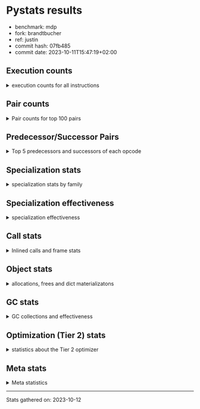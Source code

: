 
# Pystats results

- benchmark: mdp
- fork: brandtbucher
- ref: justin
- commit hash: 07fb485
- commit date: 2023-10-11T15:47:19+02:00

## Execution counts

<details>
<summary> execution counts for all instructions </summary>

|Name | Count | Self | Cumulative | Miss ratio | 
|---|---:|---:|---:|---:|
| LOAD_FAST | 779,106,120 | 14.4% | 14.4% |  |
| RESUME_CHECK | 419,841,060 | 7.8% | 22.2% | 0.0% |
| INTERPRETER_EXIT | 326,917,780 | 6.0% | 28.2% |  |
| POP_TOP | 291,433,320 | 5.4% | 33.6% |  |
| ENTER_EXECUTOR | 275,703,960 | 5.1% | 38.7% |  |
| YIELD_VALUE | 243,371,880 | 4.5% | 43.2% |  |
| LOAD_FAST_LOAD_FAST | 235,770,480 | 4.4% | 47.5% |  |
| STORE_FAST | 206,391,000 | 3.8% | 51.4% |  |
| LOAD_DEREF | 179,908,920 | 3.3% | 54.7% |  |
| RETURN_VALUE | 129,249,060 | 2.4% | 57.1% |  |
| LOAD_GLOBAL_MODULE | 129,049,900 | 2.4% | 59.5% |  |
| LOAD_CONST | 124,495,380 | 2.3% | 61.8% |  |
| LOAD_GLOBAL_BUILTIN | 114,024,480 | 2.1% | 63.9% |  |
| COPY_FREE_VARS | 106,289,220 | 2.0% | 65.8% |  |
| BINARY_SUBSCR | 99,548,720 | 1.8% | 67.7% |  |
| LOAD_ATTR_SLOT | 97,512,480 | 1.8% | 69.5% |  |
| POP_JUMP_IF_FALSE | 95,035,380 | 1.8% | 71.2% |  |
| CALL_PY_EXACT_ARGS | 92,252,160 | 1.7% | 72.9% | 1.4% |
| PUSH_NULL | 75,078,240 | 1.4% | 74.3% |  |
| BINARY_OP_MULTIPLY_INT | 73,458,060 | 1.4% | 75.7% |  |
| BINARY_OP | 66,318,220 | 1.2% | 76.9% |  |
| CALL | 60,795,560 | 1.1% | 78.0% |  |
| STORE_ATTR_SLOT | 60,078,600 | 1.1% | 79.1% |  |
| COMPARE_OP_INT | 55,690,680 | 1.0% | 80.2% |  |
| STORE_FAST_STORE_FAST | 54,656,520 | 1.0% | 81.2% |  |
| STORE_SUBSCR | 51,880,040 | 1.0% | 82.1% |  |
| LOAD_ATTR | 48,811,340 | 0.9% | 83.0% |  |
| RETURN_CONST | 47,429,340 | 0.9% | 83.9% |  |
| FOR_ITER_LIST | 47,275,680 | 0.9% | 84.8% | 0.1% |
| RETURN_GENERATOR | 47,124,420 | 0.9% | 85.7% |  |
| CALL_BUILTIN_FAST | 44,122,020 | 0.8% | 86.5% |  |
| LOAD_ATTR_MODULE | 43,683,100 | 0.8% | 87.3% |  |
| BUILD_TUPLE | 39,869,400 | 0.7% | 88.0% |  |
| UNPACK_SEQUENCE_TWO_TUPLE | 38,758,860 | 0.7% | 88.7% |  |
| GET_ITER | 33,711,060 | 0.6% | 89.4% |  |
| LOAD_ATTR_INSTANCE_VALUE | 31,887,660 | 0.6% | 89.9% |  |
| LOAD_ATTR_METHOD_WITH_VALUES | 31,852,980 | 0.6% | 90.5% |  |
| MAKE_FUNCTION | 31,643,940 | 0.6% | 91.1% |  |
| BINARY_SUBSCR_DICT | 31,643,760 | 0.6% | 91.7% |  |
| NOP | 31,424,280 | 0.6% | 92.3% |  |
| CALL_BUILTIN_FAST_WITH_KEYWORDS | 31,287,480 | 0.6% | 92.9% |  |
| BINARY_OP_MULTIPLY_FLOAT | 31,287,480 | 0.6% | 93.4% |  |
| SET_FUNCTION_ATTRIBUTE | 31,134,960 | 0.6% | 94.0% |  |
| LOAD_SUPER_ATTR_METHOD | 30,039,300 | 0.6% | 94.6% |  |
| CALL_BOUND_METHOD_EXACT_ARGS | 26,508,120 | 0.5% | 95.1% |  |
| BINARY_OP_ADD_INT | 26,414,340 | 0.5% | 95.6% |  |
| TO_BOOL_BOOL | 25,914,900 | 0.5% | 96.0% |  |
| POP_JUMP_IF_TRUE | 24,877,680 | 0.5% | 96.5% |  |
| CALL_ISINSTANCE | 24,817,200 | 0.5% | 97.0% |  |
| COMPARE_OP_FLOAT | 23,389,440 | 0.4% | 97.4% |  |
| BINARY_SUBSCR_TUPLE_INT | 15,666,480 | 0.3% | 97.7% |  |
| SWAP | 12,905,760 | 0.2% | 97.9% |  |
| COPY | 10,464,180 | 0.2% | 98.1% |  |
| JUMP_FORWARD | 10,279,860 | 0.2% | 98.3% |  |
| FOR_ITER | 8,463,460 | 0.2% | 98.5% |  |
| IS_OP | 7,584,780 | 0.1% | 98.6% |  |
| CALL_TYPE_1 | 7,584,780 | 0.1% | 98.7% |  |
| JUMP_BACKWARD | 7,262,280 | 0.1% | 98.9% |  |
| POP_JUMP_IF_NOT_NONE | 7,086,360 | 0.1% | 99.0% |  |
| EXTENDED_ARG | 7,086,360 | 0.1% | 99.1% |  |
| LOAD_ATTR_METHOD_NO_DICT | 6,549,180 | 0.1% | 99.2% | 0.6% |
| CALL_BUILTIN_CLASS | 5,199,960 | 0.1% | 99.3% |  |
| UNARY_NEGATIVE | 4,332,000 | 0.1% | 99.4% |  |
| CALL_LEN | 3,704,880 | 0.1% | 99.5% |  |
| CALL_KW | 3,485,340 | 0.1% | 99.6% |  |
| TO_BOOL | 3,266,620 | 0.1% | 99.6% |  |
| LOAD_ATTR_PROPERTY | 2,436,160 | 0.0% | 99.7% | 0.9% |
| MAP_ADD | 2,318,700 | 0.0% | 99.7% |  |
| TO_BOOL_LIST | 1,854,120 | 0.0% | 99.7% |  |
| STORE_FAST_LOAD_FAST | 1,714,500 | 0.0% | 99.8% |  |
| FOR_ITER_TUPLE | 1,635,600 | 0.0% | 99.8% | 4.1% |
| LOAD_FAST_AND_CLEAR | 1,241,460 | 0.0% | 99.8% |  |
| CALL_METHOD_DESCRIPTOR_NOARGS | 1,211,800 | 0.0% | 99.8% | 55.4% |
| COMPARE_OP | 1,205,980 | 0.0% | 99.9% |  |
| BUILD_LIST | 878,640 | 0.0% | 99.9% |  |
| UNPACK_SEQUENCE_TUPLE | 760,080 | 0.0% | 99.9% |  |
| COMPARE_OP_STR | 637,860 | 0.0% | 99.9% |  |
| CALL_LIST_APPEND | 578,760 | 0.0% | 99.9% |  |
| BUILD_MAP | 540,600 | 0.0% | 99.9% |  |
| LIST_APPEND | 439,380 | 0.0% | 99.9% |  |
| FOR_ITER_RANGE | 439,200 | 0.0% | 99.9% |  |
| CALL_METHOD_DESCRIPTOR_O | 368,760 | 0.0% | 100.0% |  |
| CONTAINS_OP | 289,500 | 0.0% | 100.0% |  |
| STORE_SUBSCR_DICT | 289,260 | 0.0% | 100.0% |  |
| PUSH_EXC_INFO | 289,260 | 0.0% | 100.0% |  |
| POP_EXCEPT | 289,260 | 0.0% | 100.0% |  |
| CHECK_EXC_MATCH | 289,260 | 0.0% | 100.0% |  |
| CALL_FUNCTION_EX | 219,720 | 0.0% | 100.0% |  |
| LOAD_FAST_CHECK | 219,600 | 0.0% | 100.0% |  |
| BINARY_SUBSCR_LIST_INT | 219,540 | 0.0% | 100.0% |  |
| BINARY_OP_SUBTRACT_INT | 219,540 | 0.0% | 100.0% |  |
| BINARY_OP_ADD_FLOAT | 79,380 | 0.0% | 100.0% |  |
| BINARY_OP_SUBTRACT_FLOAT | 6,840 | 0.0% | 100.0% |  |
| LOAD_GLOBAL | 560 | 0.0% | 100.0% |  |
| STORE_ATTR_INSTANCE_VALUE | 360 | 0.0% | 100.0% |  |
| TO_BOOL_INT | 240 | 0.0% | 100.0% |  |
| STORE_DEREF | 120 | 0.0% | 100.0% |  |
| STORE_ATTR | 120 | 0.0% | 100.0% |  |
| MAKE_CELL | 120 | 0.0% | 100.0% |  |
| LIST_EXTEND | 60 | 0.0% | 100.0% |  |
| EXIT_INIT_CHECK | 60 | 0.0% | 100.0% |  |
| CALL_METHOD_DESCRIPTOR_FAST | 60 | 0.0% | 100.0% |  |
| CALL_INTRINSIC_1 | 60 | 0.0% | 100.0% |  |
| CALL_BUILTIN_O | 60 | 0.0% | 100.0% |  |
| CALL_ALLOC_AND_ENTER_INIT | 60 | 0.0% | 100.0% |  |


</details>

## Pair counts

<details>
<summary> Pair counts for top 100 pairs </summary>

|Pair | Count | Self | Cumulative | 
|---|---:|---:|---:|
| CACHE RESUME_CHECK | 249,754,060 | 4.6% | 4.6% |
| POP_TOP ENTER_EXECUTOR | 243,730,080 | 4.5% | 9.1% |
| YIELD_VALUE INTERPRETER_EXIT | 243,371,880 | 4.5% | 13.6% |
| RESUME_CHECK POP_TOP | 243,371,880 | 4.5% | 18.1% |
| ENTER_EXECUTOR YIELD_VALUE | 195,261,480 | 3.6% | 21.7% |
| LOAD_DEREF LOAD_FAST | 143,892,600 | 2.7% | 24.4% |
| LOAD_FAST LOAD_ATTR_SLOT | 97,512,480 | 1.8% | 26.2% |
| LOAD_FAST BINARY_SUBSCR | 94,581,000 | 1.7% | 27.9% |
| RESUME_CHECK LOAD_FAST | 79,981,500 | 1.5% | 29.4% |
| LOAD_GLOBAL_BUILTIN LOAD_FAST | 71,367,600 | 1.3% | 30.7% |
| PUSH_NULL LOAD_FAST_LOAD_FAST | 66,173,160 | 1.2% | 32.0% |
| LOAD_FAST LOAD_CONST | 65,159,940 | 1.2% | 33.2% |
| CALL_PY_EXACT_ARGS RESUME_CHECK | 60,734,160 | 1.1% | 34.3% |
| COPY_FREE_VARS RESUME_CHECK | 59,523,900 | 1.1% | 35.4% |
| RESUME_CHECK LOAD_GLOBAL_BUILTIN | 59,108,400 | 1.1% | 36.5% |
| STORE_FAST LOAD_FAST | 57,615,480 | 1.1% | 37.5% |
| COMPARE_OP_INT POP_JUMP_IF_FALSE | 55,690,680 | 1.0% | 38.6% |
| LOAD_FAST_LOAD_FAST STORE_ATTR_SLOT | 53,490,660 | 1.0% | 39.6% |
| LOAD_CONST COMPARE_OP_INT | 52,215,720 | 1.0% | 40.5% |
| RETURN_VALUE RETURN_VALUE | 50,774,340 | 0.9% | 41.5% |
| STORE_FAST LOAD_DEREF | 50,031,180 | 0.9% | 42.4% |
| LOAD_ATTR_SLOT LOAD_FAST | 48,756,240 | 0.9% | 43.3% |
| RETURN_CONST INTERPRETER_EXIT | 47,150,400 | 0.9% | 44.2% |
| POP_TOP RESUME_CHECK | 47,124,420 | 0.9% | 45.0% |
| CACHE POP_TOP | 47,124,420 | 0.9% | 45.9% |
| LOAD_FAST STORE_SUBSCR | 46,923,960 | 0.9% | 46.8% |
| ENTER_EXECUTOR RETURN_CONST | 46,904,760 | 0.9% | 47.6% |
| LOAD_FAST FOR_ITER_LIST | 46,780,320 | 0.9% | 48.5% |
| COPY_FREE_VARS RETURN_GENERATOR | 46,765,320 | 0.9% | 49.4% |
| STORE_FAST LOAD_FAST_LOAD_FAST | 45,975,360 | 0.8% | 50.2% |
| LOAD_ATTR_SLOT STORE_FAST_STORE_FAST | 45,905,880 | 0.8% | 51.1% |
| LOAD_GLOBAL_MODULE LOAD_ATTR_MODULE | 43,683,040 | 0.8% | 51.9% |
| LOAD_FAST_LOAD_FAST CALL_BUILTIN_FAST | 42,696,840 | 0.8% | 52.7% |
| LOAD_ATTR_MODULE PUSH_NULL | 40,613,200 | 0.8% | 53.4% |
| CALL_BUILTIN_FAST STORE_FAST | 40,613,040 | 0.8% | 54.2% |
| CALL STORE_FAST | 37,888,440 | 0.7% | 54.9% |
| LOAD_FAST RETURN_VALUE | 37,588,620 | 0.7% | 55.6% |
| BINARY_SUBSCR LOAD_FAST | 36,442,800 | 0.7% | 56.2% |
| RETURN_VALUE INTERPRETER_EXIT | 36,395,500 | 0.7% | 56.9% |
| LOAD_FAST_LOAD_FAST BINARY_OP_MULTIPLY_INT | 36,079,680 | 0.7% | 57.6% |
| LOAD_FAST_LOAD_FAST LOAD_FAST | 33,550,980 | 0.6% | 58.2% |
| LOAD_DEREF PUSH_NULL | 32,750,460 | 0.6% | 58.8% |
| LOAD_FAST CALL_PY_EXACT_ARGS | 32,693,140 | 0.6% | 59.4% |
| LOAD_FAST BUILD_TUPLE | 32,660,520 | 0.6% | 60.0% |
| LOAD_FAST LOAD_ATTR_METHOD_WITH_VALUES | 31,852,920 | 0.6% | 60.6% |
| LOAD_ATTR_METHOD_WITH_VALUES LOAD_FAST | 31,852,920 | 0.6% | 61.2% |
| LOAD_GLOBAL_MODULE LOAD_FAST | 31,715,820 | 0.6% | 61.8% |
| LOAD_ATTR_INSTANCE_VALUE LOAD_FAST | 31,713,780 | 0.6% | 62.4% |
| LOAD_FAST BINARY_OP | 31,692,220 | 0.6% | 62.9% |
| STORE_FAST STORE_FAST | 31,688,700 | 0.6% | 63.5% |
| LOAD_CONST MAKE_FUNCTION | 31,643,940 | 0.6% | 64.1% |
| LOAD_FAST BINARY_SUBSCR_DICT | 31,643,760 | 0.6% | 64.7% |
| LOAD_FAST LOAD_ATTR_INSTANCE_VALUE | 31,598,200 | 0.6% | 65.3% |
| RETURN_VALUE GET_ITER | 31,424,340 | 0.6% | 65.9% |
| GET_ITER CALL_PY_EXACT_ARGS | 31,424,340 | 0.6% | 66.4% |
| RESUME_CHECK NOP | 31,424,220 | 0.6% | 67.0% |
| NOP LOAD_FAST | 31,424,220 | 0.6% | 67.6% |
| UNPACK_SEQUENCE_TWO_TUPLE STORE_FAST | 31,287,480 | 0.6% | 68.2% |
| RETURN_GENERATOR CALL_BUILTIN_FAST_WITH_KEYWORDS | 31,287,480 | 0.6% | 68.8% |
| LOAD_FAST BINARY_OP_MULTIPLY_FLOAT | 31,287,480 | 0.6% | 69.3% |
| FOR_ITER_LIST UNPACK_SEQUENCE_TWO_TUPLE | 31,287,480 | 0.6% | 69.9% |
| CALL_BUILTIN_FAST_WITH_KEYWORDS LOAD_DEREF | 31,287,480 | 0.6% | 70.5% |
| BINARY_OP_MULTIPLY_FLOAT YIELD_VALUE | 31,287,480 | 0.6% | 71.1% |
| BUILD_TUPLE LOAD_CONST | 31,274,400 | 0.6% | 71.6% |
| SET_FUNCTION_ATTRIBUTE LOAD_FAST | 31,134,960 | 0.6% | 72.2% |
| MAKE_FUNCTION SET_FUNCTION_ATTRIBUTE | 31,134,960 | 0.6% | 72.8% |
| CALL_PY_EXACT_ARGS COPY_FREE_VARS | 31,134,960 | 0.6% | 73.4% |
| BINARY_SUBSCR_DICT RETURN_VALUE | 31,134,960 | 0.6% | 74.0% |
| LOAD_FAST CALL | 30,917,500 | 0.6% | 74.5% |
| LOAD_FAST_LOAD_FAST BINARY_OP | 30,260,100 | 0.6% | 75.1% |
| STORE_ATTR_SLOT LOAD_FAST | 30,039,300 | 0.6% | 75.6% |
| LOAD_SUPER_ATTR_METHOD LOAD_FAST | 30,039,300 | 0.6% | 76.2% |
| LOAD_GLOBAL_BUILTIN LOAD_GLOBAL_MODULE | 30,039,300 | 0.6% | 76.7% |
| LOAD_FAST LOAD_SUPER_ATTR_METHOD | 30,039,300 | 0.6% | 77.3% |
| CACHE COPY_FREE_VARS | 30,039,300 | 0.6% | 77.9% |
| STORE_FAST_STORE_FAST LOAD_FAST | 27,667,320 | 0.5% | 78.4% |
| BINARY_OP BINARY_OP_MULTIPLY_INT | 27,195,480 | 0.5% | 78.9% |
| LOAD_FAST LOAD_GLOBAL_MODULE | 26,461,960 | 0.5% | 79.4% |
| CALL_BOUND_METHOD_EXACT_ARGS COPY_FREE_VARS | 26,218,740 | 0.5% | 79.8% |
| STORE_FAST_STORE_FAST LOAD_GLOBAL_MODULE | 26,159,400 | 0.5% | 80.3% |
| TO_BOOL_BOOL POP_JUMP_IF_FALSE | 25,914,900 | 0.5% | 80.8% |
| CALL_ISINSTANCE TO_BOOL_BOOL | 24,817,200 | 0.5% | 81.3% |
| POP_JUMP_IF_FALSE LOAD_FAST_LOAD_FAST | 24,715,740 | 0.5% | 81.7% |
| POP_JUMP_IF_FALSE LOAD_GLOBAL_MODULE | 24,392,080 | 0.5% | 82.2% |
| BINARY_SUBSCR LOAD_DEREF | 23,468,760 | 0.4% | 82.6% |
| STORE_ATTR_SLOT LOAD_FAST_LOAD_FAST | 23,451,360 | 0.4% | 83.0% |
| STORE_SUBSCR LOAD_GLOBAL_BUILTIN | 23,382,660 | 0.4% | 83.5% |
| COMPARE_OP_FLOAT POP_JUMP_IF_TRUE | 23,382,660 | 0.4% | 83.9% |
| BINARY_SUBSCR COMPARE_OP_FLOAT | 23,382,660 | 0.4% | 84.3% |
| POP_JUMP_IF_TRUE ENTER_EXECUTOR | 23,303,340 | 0.4% | 84.8% |
| BINARY_OP_MULTIPLY_INT LOAD_FAST_LOAD_FAST | 23,172,480 | 0.4% | 85.2% |
| POP_JUMP_IF_FALSE LOAD_DEREF | 22,953,000 | 0.4% | 85.6% |
| LOAD_GLOBAL_MODULE LOAD_ATTR | 22,953,000 | 0.4% | 86.0% |
| LOAD_ATTR LOAD_FAST_LOAD_FAST | 22,952,940 | 0.4% | 86.5% |
| LOAD_GLOBAL_MODULE CALL_ISINSTANCE | 22,733,400 | 0.4% | 86.9% |
| LOAD_FAST_LOAD_FAST CALL_PY_EXACT_ARGS | 22,691,280 | 0.4% | 87.3% |
| BINARY_OP_MULTIPLY_INT CALL_BOUND_METHOD_EXACT_ARGS | 22,513,860 | 0.4% | 87.7% |
| BINARY_OP_MULTIPLY_INT BINARY_OP_ADD_INT | 21,628,260 | 0.4% | 88.1% |
| BINARY_OP STORE_FAST | 19,333,260 | 0.4% | 88.5% |
| LOAD_FAST LOAD_ATTR | 18,523,820 | 0.3% | 88.8% |


</details>

## Predecessor/Successor Pairs

<details>
<summary> Top 5 predecessors and successors of each opcode </summary>

### CACHE

<details>
<summary> Successors and predecessors for CACHE </summary>

|Predecessors | Count | Percentage | 
|---|---:|---:|

|Successors | Count | Percentage | 
|---|---:|---:|
| RESUME_CHECK | 249,754,060 | 76.4% |
| POP_TOP | 47,124,420 | 14.4% |
| COPY_FREE_VARS | 30,039,300 | 9.2% |


</details>

### BINARY_SUBSCR

<details>
<summary> Successors and predecessors for BINARY_SUBSCR </summary>

|Predecessors | Count | Percentage | 
|---|---:|---:|
| LOAD_FAST | 94,581,000 | 95.0% |
| COPY | 4,943,220 | 5.0% |
| BINARY_SUBSCR | 24,500 | 0.0% |

|Successors | Count | Percentage | 
|---|---:|---:|
| LOAD_FAST | 36,442,800 | 36.6% |
| LOAD_DEREF | 23,468,760 | 23.6% |
| COMPARE_OP_FLOAT | 23,382,660 | 23.5% |
| YIELD_VALUE | 15,477,840 | 15.5% |
| LOAD_FAST_LOAD_FAST | 666,060 | 0.7% |


</details>

### CHECK_EXC_MATCH

<details>
<summary> Successors and predecessors for CHECK_EXC_MATCH </summary>

|Predecessors | Count | Percentage | 
|---|---:|---:|
| LOAD_GLOBAL_BUILTIN | 289,260 | 100.0% |

|Successors | Count | Percentage | 
|---|---:|---:|
| POP_JUMP_IF_FALSE | 289,260 | 100.0% |


</details>

### EXIT_INIT_CHECK

<details>
<summary> Successors and predecessors for EXIT_INIT_CHECK </summary>

|Predecessors | Count | Percentage | 
|---|---:|---:|
| RETURN_CONST | 60 | 100.0% |

|Successors | Count | Percentage | 
|---|---:|---:|
| RETURN_VALUE | 60 | 100.0% |


</details>

### GET_ITER

<details>
<summary> Successors and predecessors for GET_ITER </summary>

|Predecessors | Count | Percentage | 
|---|---:|---:|
| RETURN_VALUE | 31,424,340 | 93.2% |
| CALL_METHOD_DESCRIPTOR_NOARGS | 979,620 | 2.9% |
| LOAD_FAST | 439,260 | 1.3% |
| CALL_BUILTIN_CLASS | 439,080 | 1.3% |
| CALL | 219,600 | 0.7% |

|Successors | Count | Percentage | 
|---|---:|---:|
| CALL_PY_EXACT_ARGS | 31,424,340 | 93.2% |
| LOAD_FAST_AND_CLEAR | 840,300 | 2.5% |
| FOR_ITER | 798,060 | 2.4% |
| FOR_ITER_LIST | 439,140 | 1.3% |
| FOR_ITER_TUPLE | 209,160 | 0.6% |


</details>

### INTERPRETER_EXIT

<details>
<summary> Successors and predecessors for INTERPRETER_EXIT </summary>

|Predecessors | Count | Percentage | 
|---|---:|---:|
| YIELD_VALUE | 243,371,880 | 74.4% |
| RETURN_CONST | 47,150,400 | 14.4% |
| RETURN_VALUE | 36,395,500 | 11.1% |

|Successors | Count | Percentage | 
|---|---:|---:|


</details>

### MAKE_FUNCTION

<details>
<summary> Successors and predecessors for MAKE_FUNCTION </summary>

|Predecessors | Count | Percentage | 
|---|---:|---:|
| LOAD_CONST | 31,643,940 | 100.0% |

|Successors | Count | Percentage | 
|---|---:|---:|
| SET_FUNCTION_ATTRIBUTE | 31,134,960 | 98.4% |
| LOAD_FAST | 289,380 | 0.9% |
| LOAD_CONST | 219,540 | 0.7% |
| CALL | 60 | 0.0% |


</details>

### NOP

<details>
<summary> Successors and predecessors for NOP </summary>

|Predecessors | Count | Percentage | 
|---|---:|---:|
| RESUME_CHECK | 31,424,220 | 100.0% |
| POP_TOP | 60 | 0.0% |

|Successors | Count | Percentage | 
|---|---:|---:|
| LOAD_FAST | 31,424,220 | 100.0% |
| LOAD_DEREF | 60 | 0.0% |


</details>

### POP_EXCEPT

<details>
<summary> Successors and predecessors for POP_EXCEPT </summary>

|Predecessors | Count | Percentage | 
|---|---:|---:|
| STORE_FAST | 289,260 | 100.0% |

|Successors | Count | Percentage | 
|---|---:|---:|
| JUMP_FORWARD | 289,260 | 100.0% |


</details>

### POP_TOP

<details>
<summary> Successors and predecessors for POP_TOP </summary>

|Predecessors | Count | Percentage | 
|---|---:|---:|
| RESUME_CHECK | 243,371,880 | 83.5% |
| CACHE | 47,124,420 | 16.2% |
| CALL_METHOD_DESCRIPTOR_O | 368,760 | 0.1% |
| POP_JUMP_IF_FALSE | 289,260 | 0.1% |
| RETURN_CONST | 278,880 | 0.1% |

|Successors | Count | Percentage | 
|---|---:|---:|
| ENTER_EXECUTOR | 243,730,080 | 83.6% |
| RESUME_CHECK | 47,124,420 | 16.2% |
| JUMP_FORWARD | 289,380 | 0.1% |
| LOAD_FAST | 289,320 | 0.1% |
| RETURN_CONST | 60 | 0.0% |


</details>

### PUSH_EXC_INFO

<details>
<summary> Successors and predecessors for PUSH_EXC_INFO </summary>

|Predecessors | Count | Percentage | 
|---|---:|---:|
| BINARY_SUBSCR_DICT | 289,260 | 100.0% |

|Successors | Count | Percentage | 
|---|---:|---:|
| LOAD_GLOBAL_BUILTIN | 289,260 | 100.0% |


</details>

### PUSH_NULL

<details>
<summary> Successors and predecessors for PUSH_NULL </summary>

|Predecessors | Count | Percentage | 
|---|---:|---:|
| LOAD_ATTR_MODULE | 40,613,200 | 54.1% |
| LOAD_DEREF | 32,750,460 | 43.6% |
| LOAD_FAST | 1,714,560 | 2.3% |
| LOAD_ATTR | 20 | 0.0% |

|Successors | Count | Percentage | 
|---|---:|---:|
| LOAD_FAST_LOAD_FAST | 66,173,160 | 88.1% |
| LOAD_FAST | 8,685,360 | 11.6% |
| LOAD_GLOBAL_MODULE | 219,540 | 0.3% |
| CALL | 180 | 0.0% |


</details>

### RETURN_GENERATOR

<details>
<summary> Successors and predecessors for RETURN_GENERATOR </summary>

|Predecessors | Count | Percentage | 
|---|---:|---:|
| COPY_FREE_VARS | 46,765,320 | 99.2% |
| CALL_PY_EXACT_ARGS | 359,100 | 0.8% |

|Successors | Count | Percentage | 
|---|---:|---:|
| CALL_BUILTIN_FAST_WITH_KEYWORDS | 31,287,480 | 66.4% |
| CALL | 15,477,840 | 32.8% |
| CALL_METHOD_DESCRIPTOR_O | 289,380 | 0.6% |
| CALL_BUILTIN_CLASS | 69,720 | 0.1% |


</details>

### RETURN_VALUE

<details>
<summary> Successors and predecessors for RETURN_VALUE </summary>

|Predecessors | Count | Percentage | 
|---|---:|---:|
| RETURN_VALUE | 50,774,340 | 39.3% |
| LOAD_FAST | 37,588,620 | 29.1% |
| BINARY_SUBSCR_DICT | 31,134,960 | 24.1% |
| CALL_BUILTIN_FAST | 3,508,980 | 2.7% |
| LOAD_ATTR_SLOT | 2,850,360 | 2.2% |

|Successors | Count | Percentage | 
|---|---:|---:|
| RETURN_VALUE | 50,774,340 | 39.3% |
| INTERPRETER_EXIT | 36,395,500 | 28.2% |
| GET_ITER | 31,424,340 | 24.3% |
| STORE_FAST | 7,880,700 | 6.1% |
| CALL | 2,411,340 | 1.9% |


</details>

### STORE_SUBSCR

<details>
<summary> Successors and predecessors for STORE_SUBSCR </summary>

|Predecessors | Count | Percentage | 
|---|---:|---:|
| LOAD_FAST | 46,923,960 | 90.4% |
| SWAP | 4,943,220 | 9.5% |
| STORE_SUBSCR | 12,740 | 0.0% |
| LOAD_ATTR_INSTANCE_VALUE | 120 | 0.0% |

|Successors | Count | Percentage | 
|---|---:|---:|
| LOAD_GLOBAL_BUILTIN | 23,382,660 | 45.1% |
| LOAD_DEREF | 15,723,060 | 30.3% |
| JUMP_FORWARD | 7,738,920 | 14.9% |
| JUMP_BACKWARD | 4,504,140 | 8.7% |
| ENTER_EXECUTOR | 439,080 | 0.8% |


</details>

### TO_BOOL

<details>
<summary> Successors and predecessors for TO_BOOL </summary>

|Predecessors | Count | Percentage | 
|---|---:|---:|
| LOAD_FAST | 3,265,820 | 100.0% |
| TO_BOOL | 800 | 0.0% |

|Successors | Count | Percentage | 
|---|---:|---:|
| POP_JUMP_IF_FALSE | 3,265,800 | 100.0% |
| TO_BOOL | 800 | 0.0% |
| TO_BOOL_LIST | 20 | 0.0% |


</details>

### UNARY_NEGATIVE

<details>
<summary> Successors and predecessors for UNARY_NEGATIVE </summary>

|Predecessors | Count | Percentage | 
|---|---:|---:|
| LOAD_FAST_LOAD_FAST | 3,126,360 | 72.2% |
| BINARY_SUBSCR_TUPLE_INT | 1,205,640 | 27.8% |

|Successors | Count | Percentage | 
|---|---:|---:|
| CALL_PY_EXACT_ARGS | 3,126,360 | 72.2% |
| LOAD_FAST | 1,205,640 | 27.8% |


</details>

### BINARY_OP

<details>
<summary> Successors and predecessors for BINARY_OP </summary>

|Predecessors | Count | Percentage | 
|---|---:|---:|
| LOAD_FAST | 31,692,220 | 47.8% |
| LOAD_FAST_LOAD_FAST | 30,260,100 | 45.6% |
| LOAD_CONST | 1,320,720 | 2.0% |
| CALL | 1,205,640 | 1.8% |
| BINARY_OP | 682,460 | 1.0% |

|Successors | Count | Percentage | 
|---|---:|---:|
| BINARY_OP_MULTIPLY_INT | 27,195,480 | 41.0% |
| STORE_FAST | 19,333,260 | 29.2% |
| LOAD_FAST_LOAD_FAST | 11,138,940 | 16.8% |
| SWAP | 4,943,220 | 7.5% |
| RETURN_VALUE | 1,205,700 | 1.8% |


</details>

### BUILD_LIST

<details>
<summary> Successors and predecessors for BUILD_LIST </summary>

|Predecessors | Count | Percentage | 
|---|---:|---:|
| SWAP | 439,200 | 50.0% |
| LOAD_FAST | 219,660 | 25.0% |
| LOAD_FAST_LOAD_FAST | 219,540 | 25.0% |
| POP_JUMP_IF_FALSE | 120 | 0.0% |
| RESUME_CHECK | 60 | 0.0% |

|Successors | Count | Percentage | 
|---|---:|---:|
| SWAP | 439,200 | 50.0% |
| CALL | 219,600 | 25.0% |
| LOAD_FAST_LOAD_FAST | 219,540 | 25.0% |
| RETURN_VALUE | 120 | 0.0% |
| STORE_FAST | 60 | 0.0% |


</details>

### BUILD_MAP

<details>
<summary> Successors and predecessors for BUILD_MAP </summary>

|Predecessors | Count | Percentage | 
|---|---:|---:|
| SWAP | 401,100 | 74.2% |
| CALL | 139,440 | 25.8% |
| RESUME_CHECK | 60 | 0.0% |

|Successors | Count | Percentage | 
|---|---:|---:|
| SWAP | 401,100 | 74.2% |
| RETURN_VALUE | 139,440 | 25.8% |
| LOAD_FAST | 60 | 0.0% |


</details>

### BUILD_TUPLE

<details>
<summary> Successors and predecessors for BUILD_TUPLE </summary>

|Predecessors | Count | Percentage | 
|---|---:|---:|
| LOAD_FAST | 32,660,520 | 81.9% |
| LOAD_FAST_LOAD_FAST | 3,196,320 | 8.0% |
| BINARY_SUBSCR_TUPLE_INT | 2,318,700 | 5.8% |
| LOAD_CONST | 1,275,540 | 3.2% |
| CALL | 278,880 | 0.7% |

|Successors | Count | Percentage | 
|---|---:|---:|
| LOAD_CONST | 31,274,400 | 78.4% |
| COPY | 3,126,360 | 7.8% |
| YIELD_VALUE | 1,345,080 | 3.4% |
| LOAD_FAST | 1,294,620 | 3.2% |
| RETURN_VALUE | 1,205,640 | 3.0% |


</details>

### CALL

<details>
<summary> Successors and predecessors for CALL </summary>

|Predecessors | Count | Percentage | 
|---|---:|---:|
| LOAD_FAST | 30,917,500 | 50.9% |
| RETURN_GENERATOR | 15,477,840 | 25.5% |
| CALL | 3,500,740 | 5.8% |
| LOAD_FAST_LOAD_FAST | 3,265,860 | 5.4% |
| BINARY_OP_ADD_INT | 3,265,800 | 5.4% |

|Successors | Count | Percentage | 
|---|---:|---:|
| STORE_FAST | 37,888,440 | 62.3% |
| LOAD_DEREF | 15,477,840 | 25.5% |
| CALL | 3,500,740 | 5.8% |
| LOAD_GLOBAL_BUILTIN | 1,205,640 | 2.0% |
| BINARY_OP | 1,205,640 | 2.0% |


</details>

### CALL_FUNCTION_EX

<details>
<summary> Successors and predecessors for CALL_FUNCTION_EX </summary>

|Predecessors | Count | Percentage | 
|---|---:|---:|
| LOAD_FAST | 219,600 | 99.9% |
| STORE_FAST | 60 | 0.0% |
| CALL_INTRINSIC_1 | 60 | 0.0% |

|Successors | Count | Percentage | 
|---|---:|---:|
| CALL_BUILTIN_CLASS | 219,540 | 99.9% |
| RETURN_VALUE | 60 | 0.0% |
| RESUME_CHECK | 60 | 0.0% |
| COPY_FREE_VARS | 60 | 0.0% |


</details>

### CALL_INTRINSIC_1

<details>
<summary> Successors and predecessors for CALL_INTRINSIC_1 </summary>

|Predecessors | Count | Percentage | 
|---|---:|---:|
| LIST_EXTEND | 60 | 100.0% |

|Successors | Count | Percentage | 
|---|---:|---:|
| CALL_FUNCTION_EX | 60 | 100.0% |


</details>

### CALL_KW

<details>
<summary> Successors and predecessors for CALL_KW </summary>

|Predecessors | Count | Percentage | 
|---|---:|---:|
| LOAD_CONST | 3,485,340 | 100.0% |

|Successors | Count | Percentage | 
|---|---:|---:|
| COPY_FREE_VARS | 3,265,800 | 93.7% |
| STORE_FAST | 219,540 | 6.3% |


</details>

### COMPARE_OP

<details>
<summary> Successors and predecessors for COMPARE_OP </summary>

|Predecessors | Count | Percentage | 
|---|---:|---:|
| LOAD_CONST | 1,205,640 | 100.0% |
| COMPARE_OP | 300 | 0.0% |
| LOAD_FAST | 40 | 0.0% |

|Successors | Count | Percentage | 
|---|---:|---:|
| POP_JUMP_IF_TRUE | 1,205,640 | 100.0% |
| COMPARE_OP | 300 | 0.0% |
| COMPARE_OP_FLOAT | 40 | 0.0% |


</details>

### CONTAINS_OP

<details>
<summary> Successors and predecessors for CONTAINS_OP </summary>

|Predecessors | Count | Percentage | 
|---|---:|---:|
| LOAD_FAST_LOAD_FAST | 289,500 | 100.0% |

|Successors | Count | Percentage | 
|---|---:|---:|
| POP_JUMP_IF_TRUE | 289,380 | 100.0% |
| POP_JUMP_IF_FALSE | 120 | 0.0% |


</details>

### COPY

<details>
<summary> Successors and predecessors for COPY </summary>

|Predecessors | Count | Percentage | 
|---|---:|---:|
| COPY | 4,943,220 | 47.2% |
| BUILD_TUPLE | 3,126,360 | 29.9% |
| LOAD_FAST_LOAD_FAST | 1,816,860 | 17.4% |
| SWAP | 498,420 | 4.8% |
| BINARY_OP | 79,320 | 0.8% |

|Successors | Count | Percentage | 
|---|---:|---:|
| COPY | 4,943,220 | 47.2% |
| BINARY_SUBSCR | 4,943,220 | 47.2% |
| IS_OP | 498,420 | 4.8% |
| LOAD_DEREF | 79,320 | 0.8% |


</details>

### COPY_FREE_VARS

<details>
<summary> Successors and predecessors for COPY_FREE_VARS </summary>

|Predecessors | Count | Percentage | 
|---|---:|---:|
| CALL_PY_EXACT_ARGS | 31,134,960 | 29.3% |
| CACHE | 30,039,300 | 28.3% |
| CALL_BOUND_METHOD_EXACT_ARGS | 26,218,740 | 24.7% |
| ENTER_EXECUTOR | 15,630,360 | 14.7% |
| CALL_KW | 3,265,800 | 3.1% |

|Successors | Count | Percentage | 
|---|---:|---:|
| RESUME_CHECK | 59,523,900 | 56.0% |
| RETURN_GENERATOR | 46,765,320 | 44.0% |


</details>

### ENTER_EXECUTOR

<details>
<summary> Successors and predecessors for ENTER_EXECUTOR </summary>

|Predecessors | Count | Percentage | 
|---|---:|---:|
| POP_TOP | 243,730,080 | 88.4% |
| POP_JUMP_IF_TRUE | 23,303,340 | 8.5% |
| ENTER_EXECUTOR | 6,151,320 | 2.2% |
| POP_JUMP_IF_FALSE | 1,641,060 | 0.6% |
| STORE_SUBSCR | 439,080 | 0.2% |

|Successors | Count | Percentage | 
|---|---:|---:|
| YIELD_VALUE | 195,261,480 | 70.8% |
| RETURN_CONST | 46,904,760 | 17.0% |
| COPY_FREE_VARS | 15,630,360 | 5.7% |
| LOAD_FAST | 7,346,520 | 2.7% |
| ENTER_EXECUTOR | 6,151,320 | 2.2% |


</details>

### EXTENDED_ARG

<details>
<summary> Successors and predecessors for EXTENDED_ARG </summary>

|Predecessors | Count | Percentage | 
|---|---:|---:|
| LOAD_FAST | 7,086,360 | 100.0% |

|Successors | Count | Percentage | 
|---|---:|---:|
| POP_JUMP_IF_NOT_NONE | 7,086,360 | 100.0% |


</details>

### FOR_ITER

<details>
<summary> Successors and predecessors for FOR_ITER </summary>

|Predecessors | Count | Percentage | 
|---|---:|---:|
| JUMP_BACKWARD | 7,262,160 | 85.8% |
| GET_ITER | 798,060 | 9.4% |
| SWAP | 401,160 | 4.7% |
| FOR_ITER | 2,080 | 0.0% |

|Successors | Count | Percentage | 
|---|---:|---:|
| UNPACK_SEQUENCE_TWO_TUPLE | 7,262,160 | 85.8% |
| LOAD_FAST | 519,180 | 6.1% |
| SWAP | 401,160 | 4.7% |
| RETURN_CONST | 278,880 | 3.3% |
| FOR_ITER | 2,080 | 0.0% |


</details>

### IS_OP

<details>
<summary> Successors and predecessors for IS_OP </summary>

|Predecessors | Count | Percentage | 
|---|---:|---:|
| LOAD_GLOBAL_BUILTIN | 6,587,940 | 86.9% |
| COPY | 498,420 | 6.6% |
| CALL_TYPE_1 | 498,420 | 6.6% |

|Successors | Count | Percentage | 
|---|---:|---:|
| POP_JUMP_IF_FALSE | 7,584,780 | 100.0% |


</details>

### JUMP_BACKWARD

<details>
<summary> Successors and predecessors for JUMP_BACKWARD </summary>

|Predecessors | Count | Percentage | 
|---|---:|---:|
| STORE_SUBSCR | 4,504,140 | 62.0% |
| MAP_ADD | 2,318,700 | 31.9% |
| ENTER_EXECUTOR | 439,080 | 6.0% |
| LIST_APPEND | 300 | 0.0% |
| STORE_FAST | 60 | 0.0% |

|Successors | Count | Percentage | 
|---|---:|---:|
| FOR_ITER | 7,262,160 | 100.0% |
| FOR_ITER_RANGE | 60 | 0.0% |
| FOR_ITER_LIST | 60 | 0.0% |


</details>

### JUMP_FORWARD

<details>
<summary> Successors and predecessors for JUMP_FORWARD </summary>

|Predecessors | Count | Percentage | 
|---|---:|---:|
| STORE_SUBSCR | 7,738,920 | 75.3% |
| POP_JUMP_IF_FALSE | 498,420 | 4.8% |
| JUMP_FORWARD | 498,420 | 4.8% |
| STORE_FAST | 382,740 | 3.7% |
| LOAD_CONST | 363,120 | 3.5% |

|Successors | Count | Percentage | 
|---|---:|---:|
| LOAD_DEREF | 7,738,920 | 75.3% |
| LOAD_FAST | 1,077,060 | 10.5% |
| STORE_FAST | 582,660 | 5.7% |
| JUMP_FORWARD | 498,420 | 4.8% |
| LOAD_FAST_LOAD_FAST | 243,300 | 2.4% |


</details>

### LIST_APPEND

<details>
<summary> Successors and predecessors for LIST_APPEND </summary>

|Predecessors | Count | Percentage | 
|---|---:|---:|
| BINARY_OP | 439,080 | 99.9% |
| LOAD_FAST | 180 | 0.0% |
| JUMP_FORWARD | 60 | 0.0% |
| BUILD_TUPLE | 60 | 0.0% |

|Successors | Count | Percentage | 
|---|---:|---:|
| ENTER_EXECUTOR | 439,080 | 99.9% |
| JUMP_BACKWARD | 300 | 0.1% |


</details>

### LIST_EXTEND

<details>
<summary> Successors and predecessors for LIST_EXTEND </summary>

|Predecessors | Count | Percentage | 
|---|---:|---:|
| LOAD_DEREF | 60 | 100.0% |

|Successors | Count | Percentage | 
|---|---:|---:|
| CALL_INTRINSIC_1 | 60 | 100.0% |


</details>

### LOAD_ATTR

<details>
<summary> Successors and predecessors for LOAD_ATTR </summary>

|Predecessors | Count | Percentage | 
|---|---:|---:|
| LOAD_GLOBAL_MODULE | 22,953,000 | 47.0% |
| LOAD_FAST | 18,523,820 | 37.9% |
| LOAD_ATTR | 4,437,320 | 9.1% |
| BINARY_SUBSCR_TUPLE_INT | 2,896,740 | 5.9% |
| LOAD_ATTR_PROPERTY | 400 | 0.0% |

|Successors | Count | Percentage | 
|---|---:|---:|
| LOAD_FAST_LOAD_FAST | 22,952,940 | 47.0% |
| LOAD_DEREF | 6,531,600 | 13.4% |
| LOAD_FAST | 4,802,580 | 9.8% |
| LOAD_ATTR | 4,437,320 | 9.1% |
| LOAD_GLOBAL_BUILTIN | 3,265,800 | 6.7% |


</details>

### LOAD_CONST

<details>
<summary> Successors and predecessors for LOAD_CONST </summary>

|Predecessors | Count | Percentage | 
|---|---:|---:|
| LOAD_FAST | 65,159,940 | 52.3% |
| BUILD_TUPLE | 31,274,400 | 25.1% |
| BINARY_SUBSCR_TUPLE_INT | 6,730,020 | 5.4% |
| STORE_ATTR_SLOT | 6,587,940 | 5.3% |
| LOAD_GLOBAL_BUILTIN | 3,924,420 | 3.2% |

|Successors | Count | Percentage | 
|---|---:|---:|
| COMPARE_OP_INT | 52,215,720 | 41.9% |
| MAKE_FUNCTION | 31,643,940 | 25.4% |
| BINARY_SUBSCR_TUPLE_INT | 15,666,480 | 12.6% |
| LOAD_FAST | 11,597,160 | 9.3% |
| CALL_KW | 3,485,340 | 2.8% |


</details>

### LOAD_DEREF

<details>
<summary> Successors and predecessors for LOAD_DEREF </summary>

|Predecessors | Count | Percentage | 
|---|---:|---:|
| STORE_FAST | 50,031,180 | 27.8% |
| CALL_BUILTIN_FAST_WITH_KEYWORDS | 31,287,480 | 17.4% |
| BINARY_SUBSCR | 23,468,760 | 13.0% |
| POP_JUMP_IF_FALSE | 22,953,000 | 12.8% |
| STORE_SUBSCR | 15,723,060 | 8.7% |

|Successors | Count | Percentage | 
|---|---:|---:|
| LOAD_FAST | 143,892,600 | 80.0% |
| PUSH_NULL | 32,750,460 | 18.2% |
| COMPARE_OP_INT | 3,265,800 | 1.8% |
| LIST_EXTEND | 60 | 0.0% |


</details>

### LOAD_FAST

<details>
<summary> Successors and predecessors for LOAD_FAST </summary>

|Predecessors | Count | Percentage | 
|---|---:|---:|
| LOAD_DEREF | 143,892,600 | 18.5% |
| RESUME_CHECK | 79,981,500 | 10.3% |
| LOAD_GLOBAL_BUILTIN | 71,367,600 | 9.2% |
| STORE_FAST | 57,615,480 | 7.4% |
| LOAD_ATTR_SLOT | 48,756,240 | 6.3% |

|Successors | Count | Percentage | 
|---|---:|---:|
| LOAD_ATTR_SLOT | 97,512,480 | 12.5% |
| BINARY_SUBSCR | 94,581,000 | 12.1% |
| LOAD_CONST | 65,159,940 | 8.4% |
| STORE_SUBSCR | 46,923,960 | 6.0% |
| FOR_ITER_LIST | 46,780,320 | 6.0% |


</details>

### LOAD_FAST_AND_CLEAR

<details>
<summary> Successors and predecessors for LOAD_FAST_AND_CLEAR </summary>

|Predecessors | Count | Percentage | 
|---|---:|---:|
| GET_ITER | 840,300 | 67.7% |
| LOAD_FAST_AND_CLEAR | 401,160 | 32.3% |

|Successors | Count | Percentage | 
|---|---:|---:|
| SWAP | 840,300 | 67.7% |
| LOAD_FAST_AND_CLEAR | 401,160 | 32.3% |


</details>

### LOAD_FAST_CHECK

<details>
<summary> Successors and predecessors for LOAD_FAST_CHECK </summary>

|Predecessors | Count | Percentage | 
|---|---:|---:|
| LOAD_GLOBAL_BUILTIN | 219,600 | 100.0% |

|Successors | Count | Percentage | 
|---|---:|---:|
| LOAD_ATTR_METHOD_NO_DICT | 219,540 | 100.0% |
| LOAD_FAST | 60 | 0.0% |


</details>

### LOAD_FAST_LOAD_FAST

<details>
<summary> Successors and predecessors for LOAD_FAST_LOAD_FAST </summary>

|Predecessors | Count | Percentage | 
|---|---:|---:|
| PUSH_NULL | 66,173,160 | 28.1% |
| STORE_FAST | 45,975,360 | 19.5% |
| POP_JUMP_IF_FALSE | 24,715,740 | 10.5% |
| STORE_ATTR_SLOT | 23,451,360 | 9.9% |
| BINARY_OP_MULTIPLY_INT | 23,172,480 | 9.8% |

|Successors | Count | Percentage | 
|---|---:|---:|
| STORE_ATTR_SLOT | 53,490,660 | 22.7% |
| CALL_BUILTIN_FAST | 42,696,840 | 18.1% |
| BINARY_OP_MULTIPLY_INT | 36,079,680 | 15.3% |
| LOAD_FAST | 33,550,980 | 14.2% |
| BINARY_OP | 30,260,100 | 12.8% |


</details>

### LOAD_GLOBAL

<details>
<summary> Successors and predecessors for LOAD_GLOBAL </summary>

|Predecessors | Count | Percentage | 
|---|---:|---:|
| STORE_FAST | 200 | 35.7% |
| LOAD_CONST | 100 | 17.9% |
| LOAD_GLOBAL_MODULE | 80 | 14.3% |
| STORE_ATTR_INSTANCE_VALUE | 60 | 10.7% |
| RETURN_VALUE | 40 | 7.1% |

|Successors | Count | Percentage | 
|---|---:|---:|
| LOAD_GLOBAL_MODULE | 420 | 75.0% |
| LOAD_GLOBAL_BUILTIN | 120 | 21.4% |
| LOAD_ATTR | 20 | 3.6% |


</details>

### MAKE_CELL

<details>
<summary> Successors and predecessors for MAKE_CELL </summary>

|Predecessors | Count | Percentage | 
|---|---:|---:|
| MAKE_CELL | 60 | 50.0% |
| CALL_PY_EXACT_ARGS | 60 | 50.0% |

|Successors | Count | Percentage | 
|---|---:|---:|
| RESUME_CHECK | 60 | 50.0% |
| MAKE_CELL | 60 | 50.0% |


</details>

### MAP_ADD

<details>
<summary> Successors and predecessors for MAP_ADD </summary>

|Predecessors | Count | Percentage | 
|---|---:|---:|
| CALL_BUILTIN_CLASS | 1,205,640 | 52.0% |
| LOAD_FAST | 1,113,060 | 48.0% |

|Successors | Count | Percentage | 
|---|---:|---:|
| JUMP_BACKWARD | 2,318,700 | 100.0% |


</details>

### POP_JUMP_IF_FALSE

<details>
<summary> Successors and predecessors for POP_JUMP_IF_FALSE </summary>

|Predecessors | Count | Percentage | 
|---|---:|---:|
| COMPARE_OP_INT | 55,690,680 | 58.6% |
| TO_BOOL_BOOL | 25,914,900 | 27.3% |
| IS_OP | 7,584,780 | 8.0% |
| TO_BOOL | 3,265,800 | 3.4% |
| TO_BOOL_LIST | 1,854,120 | 2.0% |

|Successors | Count | Percentage | 
|---|---:|---:|
| LOAD_FAST_LOAD_FAST | 24,715,740 | 26.0% |
| LOAD_GLOBAL_MODULE | 24,392,080 | 25.7% |
| LOAD_DEREF | 22,953,000 | 24.2% |
| LOAD_FAST | 11,228,760 | 11.8% |
| LOAD_GLOBAL_BUILTIN | 7,454,100 | 7.8% |


</details>

### POP_JUMP_IF_NOT_NONE

<details>
<summary> Successors and predecessors for POP_JUMP_IF_NOT_NONE </summary>

|Predecessors | Count | Percentage | 
|---|---:|---:|
| EXTENDED_ARG | 7,086,360 | 100.0% |

|Successors | Count | Percentage | 
|---|---:|---:|
| LOAD_GLOBAL_BUILTIN | 7,086,360 | 100.0% |


</details>

### POP_JUMP_IF_TRUE

<details>
<summary> Successors and predecessors for POP_JUMP_IF_TRUE </summary>

|Predecessors | Count | Percentage | 
|---|---:|---:|
| COMPARE_OP_FLOAT | 23,382,660 | 94.0% |
| COMPARE_OP | 1,205,640 | 4.8% |
| CONTAINS_OP | 289,380 | 1.2% |

|Successors | Count | Percentage | 
|---|---:|---:|
| ENTER_EXECUTOR | 23,303,340 | 93.7% |
| LOAD_FAST | 1,495,020 | 6.0% |
| LOAD_DEREF | 79,320 | 0.3% |


</details>

### RETURN_CONST

<details>
<summary> Successors and predecessors for RETURN_CONST </summary>

|Predecessors | Count | Percentage | 
|---|---:|---:|
| ENTER_EXECUTOR | 46,904,760 | 98.9% |
| FOR_ITER | 278,880 | 0.6% |
| FOR_ITER_TUPLE | 208,980 | 0.4% |
| RESUME_CHECK | 25,980 | 0.1% |
| FOR_ITER_LIST | 10,680 | 0.0% |

|Successors | Count | Percentage | 
|---|---:|---:|
| INTERPRETER_EXIT | 47,150,400 | 99.4% |
| POP_TOP | 278,880 | 0.6% |
| EXIT_INIT_CHECK | 60 | 0.0% |


</details>

### SET_FUNCTION_ATTRIBUTE

<details>
<summary> Successors and predecessors for SET_FUNCTION_ATTRIBUTE </summary>

|Predecessors | Count | Percentage | 
|---|---:|---:|
| MAKE_FUNCTION | 31,134,960 | 100.0% |

|Successors | Count | Percentage | 
|---|---:|---:|
| LOAD_FAST | 31,134,960 | 100.0% |


</details>

### STORE_ATTR

<details>
<summary> Successors and predecessors for STORE_ATTR </summary>

|Predecessors | Count | Percentage | 
|---|---:|---:|
| LOAD_FAST | 120 | 100.0% |

|Successors | Count | Percentage | 
|---|---:|---:|
| STORE_ATTR_INSTANCE_VALUE | 120 | 100.0% |


</details>

### STORE_DEREF

<details>
<summary> Successors and predecessors for STORE_DEREF </summary>

|Predecessors | Count | Percentage | 
|---|---:|---:|
| SWAP | 60 | 50.0% |
| STORE_DEREF | 60 | 50.0% |

|Successors | Count | Percentage | 
|---|---:|---:|
| STORE_FAST | 60 | 50.0% |
| STORE_DEREF | 60 | 50.0% |


</details>

### STORE_FAST

<details>
<summary> Successors and predecessors for STORE_FAST </summary>

|Predecessors | Count | Percentage | 
|---|---:|---:|
| CALL_BUILTIN_FAST | 40,613,040 | 19.7% |
| CALL | 37,888,440 | 18.4% |
| STORE_FAST | 31,688,700 | 15.4% |
| UNPACK_SEQUENCE_TWO_TUPLE | 31,287,480 | 15.2% |
| BINARY_OP | 19,333,260 | 9.4% |

|Successors | Count | Percentage | 
|---|---:|---:|
| LOAD_FAST | 57,615,480 | 27.9% |
| LOAD_DEREF | 50,031,180 | 24.2% |
| LOAD_FAST_LOAD_FAST | 45,975,360 | 22.3% |
| STORE_FAST | 31,688,700 | 15.4% |
| LOAD_GLOBAL_MODULE | 18,256,480 | 8.8% |


</details>

### STORE_FAST_LOAD_FAST

<details>
<summary> Successors and predecessors for STORE_FAST_LOAD_FAST </summary>

|Predecessors | Count | Percentage | 
|---|---:|---:|
| FOR_ITER_TUPLE | 1,216,200 | 70.9% |
| FOR_ITER_RANGE | 439,080 | 25.6% |
| FOR_ITER_LIST | 59,220 | 3.5% |

|Successors | Count | Percentage | 
|---|---:|---:|
| LOAD_CONST | 1,275,420 | 74.4% |
| LOAD_FAST | 439,080 | 25.6% |


</details>

### STORE_FAST_STORE_FAST

<details>
<summary> Successors and predecessors for STORE_FAST_STORE_FAST </summary>

|Predecessors | Count | Percentage | 
|---|---:|---:|
| LOAD_ATTR_SLOT | 45,905,880 | 84.0% |
| UNPACK_SEQUENCE_TWO_TUPLE | 7,471,380 | 13.7% |
| UNPACK_SEQUENCE_TUPLE | 760,080 | 1.4% |
| BINARY_OP_MULTIPLY_INT | 439,080 | 0.8% |
| STORE_FAST_STORE_FAST | 80,100 | 0.1% |

|Successors | Count | Percentage | 
|---|---:|---:|
| LOAD_FAST | 27,667,320 | 50.6% |
| LOAD_GLOBAL_MODULE | 26,159,400 | 47.9% |
| STORE_FAST | 679,980 | 1.2% |
| STORE_FAST_STORE_FAST | 80,100 | 0.1% |
| LOAD_CONST | 69,720 | 0.1% |


</details>

### SWAP

<details>
<summary> Successors and predecessors for SWAP </summary>

|Predecessors | Count | Percentage | 
|---|---:|---:|
| SWAP | 4,943,220 | 38.3% |
| BINARY_OP | 4,943,220 | 38.3% |
| LOAD_FAST_AND_CLEAR | 840,300 | 6.5% |
| LOAD_GLOBAL_BUILTIN | 498,420 | 3.9% |
| BUILD_LIST | 439,200 | 3.4% |

|Successors | Count | Percentage | 
|---|---:|---:|
| SWAP | 4,943,220 | 38.3% |
| STORE_SUBSCR | 4,943,220 | 38.3% |
| STORE_FAST | 840,240 | 6.5% |
| COPY | 498,420 | 3.9% |
| BUILD_LIST | 439,200 | 3.4% |


</details>

### YIELD_VALUE

<details>
<summary> Successors and predecessors for YIELD_VALUE </summary>

|Predecessors | Count | Percentage | 
|---|---:|---:|
| ENTER_EXECUTOR | 195,261,480 | 80.2% |
| BINARY_OP_MULTIPLY_FLOAT | 31,287,480 | 12.9% |
| BINARY_SUBSCR | 15,477,840 | 6.4% |
| BUILD_TUPLE | 1,345,080 | 0.6% |

|Successors | Count | Percentage | 
|---|---:|---:|
| INTERPRETER_EXIT | 243,371,880 | 100.0% |


</details>

### BINARY_OP_ADD_FLOAT

<details>
<summary> Successors and predecessors for BINARY_OP_ADD_FLOAT </summary>

|Predecessors | Count | Percentage | 
|---|---:|---:|
| BINARY_SUBSCR | 79,360 | 100.0% |
| BINARY_OP | 20 | 0.0% |

|Successors | Count | Percentage | 
|---|---:|---:|
| LOAD_CONST | 79,380 | 100.0% |


</details>

### BINARY_OP_ADD_INT

<details>
<summary> Successors and predecessors for BINARY_OP_ADD_INT </summary>

|Predecessors | Count | Percentage | 
|---|---:|---:|
| BINARY_OP_MULTIPLY_INT | 21,628,260 | 81.9% |
| LOAD_FAST | 3,265,800 | 12.4% |
| LOAD_CONST | 878,220 | 3.3% |
| BINARY_OP | 642,060 | 2.4% |

|Successors | Count | Percentage | 
|---|---:|---:|
| STORE_FAST | 17,137,680 | 64.9% |
| LOAD_FAST_LOAD_FAST | 5,571,720 | 21.1% |
| CALL | 3,265,800 | 12.4% |
| LOAD_FAST | 439,080 | 1.7% |
| RETURN_VALUE | 60 | 0.0% |


</details>

### BINARY_OP_MULTIPLY_FLOAT

<details>
<summary> Successors and predecessors for BINARY_OP_MULTIPLY_FLOAT </summary>

|Predecessors | Count | Percentage | 
|---|---:|---:|
| LOAD_FAST | 31,287,480 | 100.0% |

|Successors | Count | Percentage | 
|---|---:|---:|
| YIELD_VALUE | 31,287,480 | 100.0% |


</details>

### BINARY_OP_MULTIPLY_INT

<details>
<summary> Successors and predecessors for BINARY_OP_MULTIPLY_INT </summary>

|Predecessors | Count | Percentage | 
|---|---:|---:|
| LOAD_FAST_LOAD_FAST | 36,079,680 | 49.1% |
| BINARY_OP | 27,195,480 | 37.0% |
| LOAD_FAST | 6,673,920 | 9.1% |
| LOAD_ATTR | 2,825,880 | 3.8% |
| LOAD_CONST | 658,620 | 0.9% |

|Successors | Count | Percentage | 
|---|---:|---:|
| LOAD_FAST_LOAD_FAST | 23,172,480 | 31.5% |
| CALL_BOUND_METHOD_EXACT_ARGS | 22,513,860 | 30.6% |
| BINARY_OP_ADD_INT | 21,628,260 | 29.4% |
| LOAD_FAST | 2,303,340 | 3.1% |
| CALL_BUILTIN_FAST | 1,425,180 | 1.9% |


</details>

### BINARY_OP_SUBTRACT_FLOAT

<details>
<summary> Successors and predecessors for BINARY_OP_SUBTRACT_FLOAT </summary>

|Predecessors | Count | Percentage | 
|---|---:|---:|
| BINARY_SUBSCR | 6,700 | 98.0% |
| LOAD_FAST | 80 | 1.2% |
| BINARY_OP | 60 | 0.9% |

|Successors | Count | Percentage | 
|---|---:|---:|
| LOAD_FAST | 6,720 | 98.2% |
| STORE_FAST | 60 | 0.9% |
| CALL_BUILTIN_O | 40 | 0.6% |
| CALL | 20 | 0.3% |


</details>

### BINARY_OP_SUBTRACT_INT

<details>
<summary> Successors and predecessors for BINARY_OP_SUBTRACT_INT </summary>

|Predecessors | Count | Percentage | 
|---|---:|---:|
| BINARY_OP_MULTIPLY_INT | 219,540 | 100.0% |

|Successors | Count | Percentage | 
|---|---:|---:|
| LOAD_FAST_LOAD_FAST | 219,540 | 100.0% |


</details>

### BINARY_SUBSCR_DICT

<details>
<summary> Successors and predecessors for BINARY_SUBSCR_DICT </summary>

|Predecessors | Count | Percentage | 
|---|---:|---:|
| LOAD_FAST | 31,643,760 | 100.0% |

|Successors | Count | Percentage | 
|---|---:|---:|
| RETURN_VALUE | 31,134,960 | 98.4% |
| PUSH_EXC_INFO | 289,260 | 0.9% |
| STORE_FAST | 219,540 | 0.7% |


</details>

### BINARY_SUBSCR_LIST_INT

<details>
<summary> Successors and predecessors for BINARY_SUBSCR_LIST_INT </summary>

|Predecessors | Count | Percentage | 
|---|---:|---:|
| LOAD_CONST | 219,540 | 100.0% |

|Successors | Count | Percentage | 
|---|---:|---:|
| JUMP_FORWARD | 219,540 | 100.0% |


</details>

### BINARY_SUBSCR_TUPLE_INT

<details>
<summary> Successors and predecessors for BINARY_SUBSCR_TUPLE_INT </summary>

|Predecessors | Count | Percentage | 
|---|---:|---:|
| LOAD_CONST | 15,666,480 | 100.0% |

|Successors | Count | Percentage | 
|---|---:|---:|
| LOAD_CONST | 6,730,020 | 43.0% |
| LOAD_ATTR | 2,896,740 | 18.5% |
| BUILD_TUPLE | 2,318,700 | 14.8% |
| LOAD_FAST | 2,226,120 | 14.2% |
| UNARY_NEGATIVE | 1,205,640 | 7.7% |


</details>

### CALL_ALLOC_AND_ENTER_INIT

<details>
<summary> Successors and predecessors for CALL_ALLOC_AND_ENTER_INIT </summary>

|Predecessors | Count | Percentage | 
|---|---:|---:|
| LOAD_GLOBAL_MODULE | 40 | 66.7% |
| CALL | 20 | 33.3% |

|Successors | Count | Percentage | 
|---|---:|---:|
| RESUME_CHECK | 60 | 100.0% |


</details>

### CALL_BOUND_METHOD_EXACT_ARGS

<details>
<summary> Successors and predecessors for CALL_BOUND_METHOD_EXACT_ARGS </summary>

|Predecessors | Count | Percentage | 
|---|---:|---:|
| BINARY_OP_MULTIPLY_INT | 22,513,860 | 84.9% |
| CALL_BUILTIN_CLASS | 3,265,800 | 12.3% |
| LOAD_FAST_LOAD_FAST | 439,080 | 1.7% |
| LOAD_FAST | 289,380 | 1.1% |

|Successors | Count | Percentage | 
|---|---:|---:|
| COPY_FREE_VARS | 26,218,740 | 98.9% |
| RESUME_CHECK | 289,380 | 1.1% |


</details>

### CALL_BUILTIN_CLASS

<details>
<summary> Successors and predecessors for CALL_BUILTIN_CLASS </summary>

|Predecessors | Count | Percentage | 
|---|---:|---:|
| LOAD_FAST | 4,471,480 | 86.0% |
| LOAD_CONST | 439,080 | 8.4% |
| CALL_FUNCTION_EX | 219,540 | 4.2% |
| RETURN_GENERATOR | 69,720 | 1.3% |
| LOAD_GLOBAL_BUILTIN | 80 | 0.0% |

|Successors | Count | Percentage | 
|---|---:|---:|
| CALL_BOUND_METHOD_EXACT_ARGS | 3,265,800 | 62.8% |
| MAP_ADD | 1,205,640 | 23.2% |
| GET_ITER | 439,080 | 8.4% |
| LOAD_CONST | 219,540 | 4.2% |
| STORE_FAST | 69,840 | 1.3% |


</details>

### CALL_BUILTIN_FAST

<details>
<summary> Successors and predecessors for CALL_BUILTIN_FAST </summary>

|Predecessors | Count | Percentage | 
|---|---:|---:|
| LOAD_FAST_LOAD_FAST | 42,696,840 | 96.8% |
| BINARY_OP_MULTIPLY_INT | 1,425,180 | 3.2% |

|Successors | Count | Percentage | 
|---|---:|---:|
| STORE_FAST | 40,613,040 | 92.0% |
| RETURN_VALUE | 3,508,980 | 8.0% |


</details>

### CALL_BUILTIN_FAST_WITH_KEYWORDS

<details>
<summary> Successors and predecessors for CALL_BUILTIN_FAST_WITH_KEYWORDS </summary>

|Predecessors | Count | Percentage | 
|---|---:|---:|
| RETURN_GENERATOR | 31,287,480 | 100.0% |

|Successors | Count | Percentage | 
|---|---:|---:|
| LOAD_DEREF | 31,287,480 | 100.0% |


</details>

### CALL_BUILTIN_O

<details>
<summary> Successors and predecessors for CALL_BUILTIN_O </summary>

|Predecessors | Count | Percentage | 
|---|---:|---:|
| BINARY_OP_SUBTRACT_FLOAT | 40 | 66.7% |
| CALL | 20 | 33.3% |

|Successors | Count | Percentage | 
|---|---:|---:|
| LOAD_FAST | 60 | 100.0% |


</details>

### CALL_ISINSTANCE

<details>
<summary> Successors and predecessors for CALL_ISINSTANCE </summary>

|Predecessors | Count | Percentage | 
|---|---:|---:|
| LOAD_GLOBAL_MODULE | 22,733,400 | 91.6% |
| LOAD_ATTR_MODULE | 1,644,720 | 6.6% |
| LOAD_GLOBAL_BUILTIN | 439,080 | 1.8% |

|Successors | Count | Percentage | 
|---|---:|---:|
| TO_BOOL_BOOL | 24,817,200 | 100.0% |


</details>

### CALL_LEN

<details>
<summary> Successors and predecessors for CALL_LEN </summary>

|Predecessors | Count | Percentage | 
|---|---:|---:|
| LOAD_FAST | 3,704,880 | 100.0% |

|Successors | Count | Percentage | 
|---|---:|---:|
| LOAD_DEREF | 3,265,800 | 88.1% |
| BINARY_OP | 439,080 | 11.9% |


</details>

### CALL_LIST_APPEND

<details>
<summary> Successors and predecessors for CALL_LIST_APPEND </summary>

|Predecessors | Count | Percentage | 
|---|---:|---:|
| LOAD_FAST | 289,380 | 50.0% |
| ENTER_EXECUTOR | 289,320 | 50.0% |
| BUILD_TUPLE | 60 | 0.0% |

|Successors | Count | Percentage | 
|---|---:|---:|
| LOAD_FAST | 578,760 | 100.0% |


</details>

### CALL_METHOD_DESCRIPTOR_FAST

<details>
<summary> Successors and predecessors for CALL_METHOD_DESCRIPTOR_FAST </summary>

|Predecessors | Count | Percentage | 
|---|---:|---:|
| LOAD_ATTR_METHOD_NO_DICT | 60 | 100.0% |

|Successors | Count | Percentage | 
|---|---:|---:|
| UNPACK_SEQUENCE_TWO_TUPLE | 60 | 100.0% |


</details>

### CALL_METHOD_DESCRIPTOR_NOARGS

<details>
<summary> Successors and predecessors for CALL_METHOD_DESCRIPTOR_NOARGS </summary>

|Predecessors | Count | Percentage | 
|---|---:|---:|
| LOAD_ATTR_METHOD_NO_DICT | 1,199,160 | 99.0% |
| CALL_METHOD_DESCRIPTOR_NOARGS | 12,640 | 1.0% |

|Successors | Count | Percentage | 
|---|---:|---:|
| GET_ITER | 979,620 | 80.8% |
| LOAD_CONST | 219,540 | 18.1% |
| CALL_METHOD_DESCRIPTOR_NOARGS | 12,640 | 1.0% |


</details>

### CALL_METHOD_DESCRIPTOR_O

<details>
<summary> Successors and predecessors for CALL_METHOD_DESCRIPTOR_O </summary>

|Predecessors | Count | Percentage | 
|---|---:|---:|
| RETURN_GENERATOR | 289,380 | 78.5% |
| LOAD_FAST | 79,380 | 21.5% |

|Successors | Count | Percentage | 
|---|---:|---:|
| POP_TOP | 368,760 | 100.0% |


</details>

### CALL_PY_EXACT_ARGS

<details>
<summary> Successors and predecessors for CALL_PY_EXACT_ARGS </summary>

|Predecessors | Count | Percentage | 
|---|---:|---:|
| LOAD_FAST | 32,693,140 | 35.4% |
| GET_ITER | 31,424,340 | 34.1% |
| LOAD_FAST_LOAD_FAST | 22,691,280 | 24.6% |
| UNARY_NEGATIVE | 3,126,360 | 3.4% |
| LOAD_ATTR_MODULE | 1,425,180 | 1.5% |

|Successors | Count | Percentage | 
|---|---:|---:|
| RESUME_CHECK | 60,734,160 | 65.8% |
| COPY_FREE_VARS | 31,134,960 | 33.7% |
| RETURN_GENERATOR | 359,100 | 0.4% |
| CALL_PY_EXACT_ARGS | 23,880 | 0.0% |
| MAKE_CELL | 60 | 0.0% |


</details>

### CALL_TYPE_1

<details>
<summary> Successors and predecessors for CALL_TYPE_1 </summary>

|Predecessors | Count | Percentage | 
|---|---:|---:|
| LOAD_FAST | 7,584,780 | 100.0% |

|Successors | Count | Percentage | 
|---|---:|---:|
| LOAD_GLOBAL_BUILTIN | 7,086,360 | 93.4% |
| IS_OP | 498,420 | 6.6% |


</details>

### COMPARE_OP_FLOAT

<details>
<summary> Successors and predecessors for COMPARE_OP_FLOAT </summary>

|Predecessors | Count | Percentage | 
|---|---:|---:|
| BINARY_SUBSCR | 23,382,660 | 100.0% |
| LOAD_FAST | 6,740 | 0.0% |
| COMPARE_OP | 40 | 0.0% |

|Successors | Count | Percentage | 
|---|---:|---:|
| POP_JUMP_IF_TRUE | 23,382,660 | 100.0% |
| POP_JUMP_IF_FALSE | 6,780 | 0.0% |


</details>

### COMPARE_OP_INT

<details>
<summary> Successors and predecessors for COMPARE_OP_INT </summary>

|Predecessors | Count | Percentage | 
|---|---:|---:|
| LOAD_CONST | 52,215,720 | 93.8% |
| LOAD_DEREF | 3,265,800 | 5.9% |
| LOAD_FAST_LOAD_FAST | 209,160 | 0.4% |

|Successors | Count | Percentage | 
|---|---:|---:|
| POP_JUMP_IF_FALSE | 55,690,680 | 100.0% |


</details>

### COMPARE_OP_STR

<details>
<summary> Successors and predecessors for COMPARE_OP_STR </summary>

|Predecessors | Count | Percentage | 
|---|---:|---:|
| LOAD_CONST | 637,860 | 100.0% |

|Successors | Count | Percentage | 
|---|---:|---:|
| POP_JUMP_IF_FALSE | 358,980 | 56.3% |
| BINARY_OP | 278,880 | 43.7% |


</details>

### FOR_ITER_LIST

<details>
<summary> Successors and predecessors for FOR_ITER_LIST </summary>

|Predecessors | Count | Percentage | 
|---|---:|---:|
| LOAD_FAST | 46,780,320 | 99.0% |
| GET_ITER | 439,140 | 0.9% |
| ENTER_EXECUTOR | 54,840 | 0.1% |
| FOR_ITER_TUPLE | 1,260 | 0.0% |
| SWAP | 60 | 0.0% |

|Successors | Count | Percentage | 
|---|---:|---:|
| UNPACK_SEQUENCE_TWO_TUPLE | 31,287,480 | 66.2% |
| STORE_FAST | 15,917,040 | 33.7% |
| STORE_FAST_LOAD_FAST | 59,220 | 0.1% |
| RETURN_CONST | 10,680 | 0.0% |
| FOR_ITER_TUPLE | 1,260 | 0.0% |


</details>

### FOR_ITER_RANGE

<details>
<summary> Successors and predecessors for FOR_ITER_RANGE </summary>

|Predecessors | Count | Percentage | 
|---|---:|---:|
| SWAP | 439,080 | 100.0% |
| JUMP_BACKWARD | 60 | 0.0% |
| GET_ITER | 60 | 0.0% |

|Successors | Count | Percentage | 
|---|---:|---:|
| STORE_FAST_LOAD_FAST | 439,080 | 100.0% |
| STORE_FAST | 60 | 0.0% |
| LOAD_GLOBAL_MODULE | 40 | 0.0% |
| LOAD_GLOBAL | 20 | 0.0% |


</details>

### FOR_ITER_TUPLE

<details>
<summary> Successors and predecessors for FOR_ITER_TUPLE </summary>

|Predecessors | Count | Percentage | 
|---|---:|---:|
| ENTER_EXECUTOR | 1,150,800 | 70.4% |
| LOAD_FAST | 274,380 | 16.8% |
| GET_ITER | 209,160 | 12.8% |
| FOR_ITER_LIST | 1,260 | 0.1% |

|Successors | Count | Percentage | 
|---|---:|---:|
| STORE_FAST_LOAD_FAST | 1,216,200 | 74.4% |
| RETURN_CONST | 208,980 | 12.8% |
| UNPACK_SEQUENCE_TWO_TUPLE | 139,440 | 8.5% |
| STORE_FAST | 69,720 | 4.3% |
| FOR_ITER_LIST | 1,260 | 0.1% |


</details>

### LOAD_ATTR_INSTANCE_VALUE

<details>
<summary> Successors and predecessors for LOAD_ATTR_INSTANCE_VALUE </summary>

|Predecessors | Count | Percentage | 
|---|---:|---:|
| LOAD_FAST | 31,598,200 | 99.1% |
| LOAD_FAST_LOAD_FAST | 289,260 | 0.9% |
| LOAD_ATTR | 200 | 0.0% |

|Successors | Count | Percentage | 
|---|---:|---:|
| LOAD_FAST | 31,713,780 | 99.5% |
| STORE_FAST | 173,580 | 0.5% |
| STORE_SUBSCR | 120 | 0.0% |
| SWAP | 60 | 0.0% |
| BUILD_LIST | 60 | 0.0% |


</details>

### LOAD_ATTR_METHOD_NO_DICT

<details>
<summary> Successors and predecessors for LOAD_ATTR_METHOD_NO_DICT </summary>

|Predecessors | Count | Percentage | 
|---|---:|---:|
| LOAD_FAST | 5,969,880 | 91.2% |
| RETURN_VALUE | 358,980 | 5.5% |
| LOAD_FAST_CHECK | 219,540 | 3.4% |
| LOAD_ATTR_METHOD_NO_DICT | 720 | 0.0% |
| LOAD_ATTR_INSTANCE_VALUE | 40 | 0.0% |

|Successors | Count | Percentage | 
|---|---:|---:|
| LOAD_FAST | 5,059,860 | 77.3% |
| CALL_METHOD_DESCRIPTOR_NOARGS | 1,199,160 | 18.3% |
| LOAD_CONST | 289,380 | 4.4% |
| LOAD_ATTR_METHOD_NO_DICT | 720 | 0.0% |
| CALL_METHOD_DESCRIPTOR_FAST | 60 | 0.0% |


</details>

### LOAD_ATTR_METHOD_WITH_VALUES

<details>
<summary> Successors and predecessors for LOAD_ATTR_METHOD_WITH_VALUES </summary>

|Predecessors | Count | Percentage | 
|---|---:|---:|
| LOAD_FAST | 31,852,920 | 100.0% |
| RETURN_VALUE | 40 | 0.0% |
| LOAD_ATTR | 20 | 0.0% |

|Successors | Count | Percentage | 
|---|---:|---:|
| LOAD_FAST | 31,852,920 | 100.0% |
| LOAD_CONST | 60 | 0.0% |


</details>

### LOAD_ATTR_MODULE

<details>
<summary> Successors and predecessors for LOAD_ATTR_MODULE </summary>

|Predecessors | Count | Percentage | 
|---|---:|---:|
| LOAD_GLOBAL_MODULE | 43,683,040 | 100.0% |
| LOAD_ATTR | 60 | 0.0% |

|Successors | Count | Percentage | 
|---|---:|---:|
| PUSH_NULL | 40,613,200 | 93.0% |
| CALL_ISINSTANCE | 1,644,720 | 3.8% |
| CALL_PY_EXACT_ARGS | 1,425,180 | 3.3% |


</details>

### LOAD_ATTR_PROPERTY

<details>
<summary> Successors and predecessors for LOAD_ATTR_PROPERTY </summary>

|Predecessors | Count | Percentage | 
|---|---:|---:|
| LOAD_FAST | 2,435,760 | 100.0% |
| LOAD_ATTR | 400 | 0.0% |

|Successors | Count | Percentage | 
|---|---:|---:|
| RESUME_CHECK | 2,414,960 | 99.1% |
| BINARY_OP_MULTIPLY_INT | 20,800 | 0.9% |
| LOAD_ATTR | 400 | 0.0% |


</details>

### LOAD_ATTR_SLOT

<details>
<summary> Successors and predecessors for LOAD_ATTR_SLOT </summary>

|Predecessors | Count | Percentage | 
|---|---:|---:|
| LOAD_FAST | 97,512,480 | 100.0% |

|Successors | Count | Percentage | 
|---|---:|---:|
| LOAD_FAST | 48,756,240 | 50.0% |
| STORE_FAST_STORE_FAST | 45,905,880 | 47.1% |
| RETURN_VALUE | 2,850,360 | 2.9% |


</details>

### LOAD_GLOBAL_BUILTIN

<details>
<summary> Successors and predecessors for LOAD_GLOBAL_BUILTIN </summary>

|Predecessors | Count | Percentage | 
|---|---:|---:|
| RESUME_CHECK | 59,108,400 | 51.8% |
| STORE_SUBSCR | 23,382,660 | 20.5% |
| POP_JUMP_IF_FALSE | 7,454,100 | 6.5% |
| POP_JUMP_IF_NOT_NONE | 7,086,360 | 6.2% |
| CALL_TYPE_1 | 7,086,360 | 6.2% |

|Successors | Count | Percentage | 
|---|---:|---:|
| LOAD_FAST | 71,367,600 | 62.6% |
| LOAD_GLOBAL_MODULE | 30,039,300 | 26.3% |
| IS_OP | 6,587,940 | 5.8% |
| LOAD_CONST | 3,924,420 | 3.4% |
| SWAP | 498,420 | 0.4% |


</details>

### LOAD_GLOBAL_MODULE

<details>
<summary> Successors and predecessors for LOAD_GLOBAL_MODULE </summary>

|Predecessors | Count | Percentage | 
|---|---:|---:|
| LOAD_GLOBAL_BUILTIN | 30,039,300 | 23.3% |
| LOAD_FAST | 26,461,960 | 20.5% |
| STORE_FAST_STORE_FAST | 26,159,400 | 20.3% |
| POP_JUMP_IF_FALSE | 24,392,080 | 18.9% |
| STORE_FAST | 18,256,480 | 14.1% |

|Successors | Count | Percentage | 
|---|---:|---:|
| LOAD_ATTR_MODULE | 43,683,040 | 33.8% |
| LOAD_FAST | 31,715,820 | 24.6% |
| LOAD_ATTR | 22,953,000 | 17.8% |
| CALL_ISINSTANCE | 22,733,400 | 17.6% |
| LOAD_FAST_LOAD_FAST | 6,008,760 | 4.7% |


</details>

### LOAD_SUPER_ATTR_METHOD

<details>
<summary> Successors and predecessors for LOAD_SUPER_ATTR_METHOD </summary>

|Predecessors | Count | Percentage | 
|---|---:|---:|
| LOAD_FAST | 30,039,300 | 100.0% |

|Successors | Count | Percentage | 
|---|---:|---:|
| LOAD_FAST | 30,039,300 | 100.0% |


</details>

### RESUME_CHECK

<details>
<summary> Successors and predecessors for RESUME_CHECK </summary>

|Predecessors | Count | Percentage | 
|---|---:|---:|
| CACHE | 249,754,060 | 59.5% |
| CALL_PY_EXACT_ARGS | 60,734,160 | 14.5% |
| COPY_FREE_VARS | 59,523,900 | 14.2% |
| POP_TOP | 47,124,420 | 11.2% |
| LOAD_ATTR_PROPERTY | 2,414,960 | 0.6% |

|Successors | Count | Percentage | 
|---|---:|---:|
| POP_TOP | 243,371,880 | 58.0% |
| LOAD_FAST | 79,981,500 | 19.1% |
| LOAD_GLOBAL_BUILTIN | 59,108,400 | 14.1% |
| NOP | 31,424,220 | 7.5% |
| LOAD_DEREF | 3,265,860 | 0.8% |


</details>

### STORE_ATTR_INSTANCE_VALUE

<details>
<summary> Successors and predecessors for STORE_ATTR_INSTANCE_VALUE </summary>

|Predecessors | Count | Percentage | 
|---|---:|---:|
| LOAD_FAST | 240 | 66.7% |
| STORE_ATTR | 120 | 33.3% |

|Successors | Count | Percentage | 
|---|---:|---:|
| LOAD_CONST | 180 | 50.0% |
| LOAD_GLOBAL_MODULE | 80 | 22.2% |
| LOAD_GLOBAL | 60 | 16.7% |
| LOAD_GLOBAL_BUILTIN | 40 | 11.1% |


</details>

### STORE_ATTR_SLOT

<details>
<summary> Successors and predecessors for STORE_ATTR_SLOT </summary>

|Predecessors | Count | Percentage | 
|---|---:|---:|
| LOAD_FAST_LOAD_FAST | 53,490,660 | 89.0% |
| LOAD_FAST | 6,587,940 | 11.0% |

|Successors | Count | Percentage | 
|---|---:|---:|
| LOAD_FAST | 30,039,300 | 50.0% |
| LOAD_FAST_LOAD_FAST | 23,451,360 | 39.0% |
| LOAD_CONST | 6,587,940 | 11.0% |


</details>

### STORE_SUBSCR_DICT

<details>
<summary> Successors and predecessors for STORE_SUBSCR_DICT </summary>

|Predecessors | Count | Percentage | 
|---|---:|---:|
| LOAD_FAST | 289,260 | 100.0% |

|Successors | Count | Percentage | 
|---|---:|---:|
| LOAD_FAST | 289,260 | 100.0% |


</details>

### TO_BOOL_BOOL

<details>
<summary> Successors and predecessors for TO_BOOL_BOOL </summary>

|Predecessors | Count | Percentage | 
|---|---:|---:|
| CALL_ISINSTANCE | 24,817,200 | 95.8% |
| LOAD_ATTR | 658,620 | 2.5% |
| LOAD_FAST | 439,080 | 1.7% |

|Successors | Count | Percentage | 
|---|---:|---:|
| POP_JUMP_IF_FALSE | 25,914,900 | 100.0% |


</details>

### TO_BOOL_INT

<details>
<summary> Successors and predecessors for TO_BOOL_INT </summary>

|Predecessors | Count | Percentage | 
|---|---:|---:|
| LOAD_FAST | 240 | 100.0% |

|Successors | Count | Percentage | 
|---|---:|---:|
| POP_JUMP_IF_FALSE | 240 | 100.0% |


</details>

### TO_BOOL_LIST

<details>
<summary> Successors and predecessors for TO_BOOL_LIST </summary>

|Predecessors | Count | Percentage | 
|---|---:|---:|
| LOAD_FAST | 1,854,100 | 100.0% |
| TO_BOOL | 20 | 0.0% |

|Successors | Count | Percentage | 
|---|---:|---:|
| POP_JUMP_IF_FALSE | 1,854,120 | 100.0% |


</details>

### UNPACK_SEQUENCE_TUPLE

<details>
<summary> Successors and predecessors for UNPACK_SEQUENCE_TUPLE </summary>

|Predecessors | Count | Percentage | 
|---|---:|---:|
| LOAD_FAST | 760,080 | 100.0% |

|Successors | Count | Percentage | 
|---|---:|---:|
| STORE_FAST_STORE_FAST | 760,080 | 100.0% |


</details>

### UNPACK_SEQUENCE_TWO_TUPLE

<details>
<summary> Successors and predecessors for UNPACK_SEQUENCE_TWO_TUPLE </summary>

|Predecessors | Count | Percentage | 
|---|---:|---:|
| FOR_ITER_LIST | 31,287,480 | 80.7% |
| FOR_ITER | 7,262,160 | 18.7% |
| FOR_ITER_TUPLE | 139,440 | 0.4% |
| LOAD_FAST | 69,720 | 0.2% |
| CALL_METHOD_DESCRIPTOR_FAST | 60 | 0.0% |

|Successors | Count | Percentage | 
|---|---:|---:|
| STORE_FAST | 31,287,480 | 80.7% |
| STORE_FAST_STORE_FAST | 7,471,380 | 19.3% |


</details>


</details>

## Specialization stats

<details>
<summary> specialization stats by family </summary>

### BINARY_SUBSCR

<details>
<summary> specialization stats for BINARY_SUBSCR family </summary>

|Kind | Count | Ratio | 
|---|---|---|
| specialization.deferred |     99524220 | 55.2% |
|          hit |     80670300 | 44.8% |

#### Specialization attempts

| | Count | Ratio | 
|---|---:|---:|
| Success | 0 | 0.0% |
| Failure | 24,500 | 100.0% |

|Failure kind | Count | Ratio | 
|---|---:|---:|
| other | 24,140 | 98.5% |
| buffer int | 360 | 1.5% |


</details>

### STORE_SUBSCR

<details>
<summary> specialization stats for STORE_SUBSCR family </summary>

|Kind | Count | Ratio | 
|---|---|---|
| specialization.deferred |     51867300 | 99.4% |
|          hit |       289260 | 0.6% |

#### Specialization attempts

| | Count | Ratio | 
|---|---:|---:|
| Success | 0 | 0.0% |
| Failure | 12,740 | 100.0% |

|Failure kind | Count | Ratio | 
|---|---:|---:|
| dict subclass no override | 12,740 | 100.0% |


</details>

### TO_BOOL

<details>
<summary> specialization stats for TO_BOOL family </summary>

|Kind | Count | Ratio | 
|---|---|---|
| specialization.deferred |      3265800 | 10.5% |
|          hit |     27769260 | 89.5% |

#### Specialization attempts

| | Count | Ratio | 
|---|---:|---:|
| Success | 20 | 2.4% |
| Failure | 800 | 97.6% |

|Failure kind | Count | Ratio | 
|---|---:|---:|
| dict | 800 | 100.0% |


</details>

### BINARY_OP

<details>
<summary> specialization stats for BINARY_OP family </summary>

|Kind | Count | Ratio | 
|---|---|---|
| specialization.deferred |     66301740 | 16.8% |
|          hit |    328080360 | 83.2% |

#### Specialization attempts

| | Count | Ratio | 
|---|---:|---:|
| Success | 100 | 0.6% |
| Failure | 16,380 | 99.4% |

|Failure kind | Count | Ratio | 
|---|---:|---:|
| floor divide | 14,380 | 87.8% |
| add other | 1,220 | 7.4% |
| true divide other | 300 | 1.8% |
| true divide different types | 180 | 1.1% |
| multiply other | 160 | 1.0% |
| multiply different types | 80 | 0.5% |
| subtract different types | 60 | 0.4% |


</details>

### CALL

<details>
<summary> specialization stats for CALL family </summary>

|Kind | Count | Ratio | 
|---|---|---|
| specialization.deferred |     60780060 | 17.0% |
| specialization.deopt |        36520 | 0.0% |
|          hit |    295600980 | 82.5% |
|         miss |      1936900 | 0.5% |

#### Specialization attempts

| | Count | Ratio | 
|---|---:|---:|
| Success | 36,700 | 70.5% |
| Failure | 15,320 | 29.5% |

|Failure kind | Count | Ratio | 
|---|---:|---:|
| cfunc varargs keywords | 13,620 | 88.9% |
| class no vectorcall | 1,040 | 6.8% |
| class mutable | 580 | 3.8% |
| cfunc noargs | 60 | 0.4% |
| meth descr varargs | 20 | 0.1% |


</details>

### COMPARE_OP

<details>
<summary> specialization stats for COMPARE_OP family </summary>

|Kind | Count | Ratio | 
|---|---|---|
| specialization.deferred |      1205640 | 1.2% |
|          hit |     99141480 | 98.8% |

#### Specialization attempts

| | Count | Ratio | 
|---|---:|---:|
| Success | 40 | 11.8% |
| Failure | 300 | 88.2% |

|Failure kind | Count | Ratio | 
|---|---:|---:|
| different types | 300 | 100.0% |


</details>

### FOR_ITER

<details>
<summary> specialization stats for FOR_ITER family </summary>

|Kind | Count | Ratio | 
|---|---|---|
| specialization.deferred |      8461380 | 14.6% |
| specialization.deopt |         2520 | 0.0% |
|          hit |     49216920 | 85.1% |
|         miss |       133560 | 0.2% |

#### Specialization attempts

| | Count | Ratio | 
|---|---:|---:|
| Success | 2,520 | 54.8% |
| Failure | 2,080 | 45.2% |

|Failure kind | Count | Ratio | 
|---|---:|---:|
| dict items | 1,900 | 91.3% |
| zip | 180 | 8.7% |


</details>

### JUMP_BACKWARD

<details>
<summary> specialization stats for JUMP_BACKWARD family </summary>

|Kind | Count | Ratio | 
|---|---|---|


</details>

### LOAD_ATTR

<details>
<summary> specialization stats for LOAD_ATTR family </summary>

|Kind | Count | Ratio | 
|---|---|---|
| specialization.deferred |     48796160 | 16.5% |
| specialization.deopt |         1120 | 0.0% |
|          hit |    247475460 | 83.5% |
|         miss |        59360 | 0.0% |

#### Specialization attempts

| | Count | Ratio | 
|---|---:|---:|
| Success | 1,420 | 8.7% |
| Failure | 14,880 | 91.3% |

|Failure kind | Count | Ratio | 
|---|---:|---:|
| not managed dict | 7,640 | 51.3% |
| metaclass attribute | 5,620 | 37.8% |
| method | 820 | 5.5% |
| class method obj | 800 | 5.4% |


</details>

### LOAD_GLOBAL

<details>
<summary> specialization stats for LOAD_GLOBAL family </summary>

|Kind | Count | Ratio | 
|---|---|---|
| specialization.deferred |           20 | 0.0% |
|          hit |    258844180 | 100.0% |

#### Specialization attempts

| | Count | Ratio | 
|---|---:|---:|
| Success | 540 | 100.0% |
| Failure | 0 | 0.0% |

|Failure kind | Count | Ratio | 
|---|---:|---:|


</details>

### LOAD_SUPER_ATTR

<details>
<summary> specialization stats for LOAD_SUPER_ATTR family </summary>

|Kind | Count | Ratio | 
|---|---|---|
|          hit |     30039300 | 100.0% |


</details>

### POP_JUMP_IF_FALSE

<details>
<summary> specialization stats for POP_JUMP_IF_FALSE family </summary>

|Kind | Count | Ratio | 
|---|---|---|


</details>

### POP_JUMP_IF_NOT_NONE

<details>
<summary> specialization stats for POP_JUMP_IF_NOT_NONE family </summary>

|Kind | Count | Ratio | 
|---|---|---|


</details>

### POP_JUMP_IF_TRUE

<details>
<summary> specialization stats for POP_JUMP_IF_TRUE family </summary>

|Kind | Count | Ratio | 
|---|---|---|


</details>

### STORE_ATTR

<details>
<summary> specialization stats for STORE_ATTR family </summary>

|Kind | Count | Ratio | 
|---|---|---|
|          hit |     60078960 | 100.0% |

#### Specialization attempts

| | Count | Ratio | 
|---|---:|---:|
| Success | 120 | 100.0% |
| Failure | 0 | 0.0% |

|Failure kind | Count | Ratio | 
|---|---:|---:|


</details>

### UNPACK_SEQUENCE

<details>
<summary> specialization stats for UNPACK_SEQUENCE family </summary>

|Kind | Count | Ratio | 
|---|---|---|
|          hit |    220937040 | 100.0% |


</details>


</details>

## Specialization effectiveness

<details>
<summary> specialization effectiveness </summary>

|Instructions | Count | Ratio | 
|---|---:|---:|
| Basic | 3,355,577,860 | 62.0% |
| Not specialized | 476,682,860 | 8.8% |
| Specialized | 1,578,102,160 | 29.2% |

### Deferred by instruction

<details>
<summary> deferred by instruction </summary>

|Name | Count | Ratio | 
|---|---:|---:|
| RESUME | 368,934,881,474,191,031,600 | 100.0% |
| BINARY_SUBSCR | 99,524,220 | 0.0% |
| BINARY_OP | 66,301,740 | 0.0% |
| CALL | 60,780,060 | 0.0% |
| STORE_SUBSCR | 51,867,300 | 0.0% |
| LOAD_ATTR | 48,796,160 | 0.0% |
| FOR_ITER | 8,461,380 | 0.0% |
| TO_BOOL | 3,265,800 | 0.0% |
| COMPARE_OP | 1,205,640 | 0.0% |
| LOAD_GLOBAL | 20 | 0.0% |


</details>

### Misses by instruction

<details>
<summary> misses by instruction </summary>

|Name | Count | Ratio | 
|---|---:|---:|
| CALL_PY_EXACT_ARGS | 1,265,640 | 59.4% |
| CALL_METHOD_DESCRIPTOR_NOARGS | 671,260 | 31.5% |
| FOR_ITER_TUPLE | 66,780 | 3.1% |
| FOR_ITER_LIST | 66,780 | 3.1% |
| LOAD_ATTR_METHOD_NO_DICT | 38,160 | 1.8% |
| LOAD_ATTR_PROPERTY | 21,200 | 1.0% |
| RESUME_CHECK | 720 | 0.0% |
| RESUME | 720 | 0.0% |
| YIELD_VALUE | 0 | 0.0% |
| UNPACK_SEQUENCE_TWO_TUPLE | 0 | 0.0% |


</details>


</details>

## Call stats

<details>
<summary> Inlined calls and frame stats </summary>

| | Count | Ratio | 
|---|---:|---:|
| Calls to PyEval_EvalDefault | 326,917,780 | 67.7% |
| Calls to Python functions inlined | 155,887,220 | 32.3% |
| Calls via PyEval_EvalFrame (total) | 326,917,780 | 67.7% |
| Calls via PyEval_EvalFrame (vector) | 36,421,480 | 7.5% |
| Calls via PyEval_EvalFrame (generator) | 290,496,300 | 60.2% |
| Calls via PyEval_EvalFrame (legacy) | 0 | 0.0% |
| Calls via PyEval_EvalFrame (function vectorcall) | 36,421,480 | 7.5% |
| Calls via PyEval_EvalFrame (build class) | 0 | 0.0% |
| Calls via PyEval_EvalFrame (slot) | 25,583,760 | 5.3% |
| Calls via PyEval_EvalFrame (function ex) | 120 | 0.0% |
| Calls via PyEval_EvalFrame (api) | 1,667,020 | 0.3% |
| Calls via PyEval_EvalFrame (method) | 0 | 0.0% |
| Frames pushed | 192,308,760 | 39.8% |
| Frame objects created | 289,260 | 0.1% |


</details>

## Object stats

<details>
<summary> allocations, frees and dict materializatons </summary>

| | Count | Ratio | 
|---|---:|---:|
| Allocations from freelist | 406,754,980 | 52.6% |
| Frees to freelist | 406,887,840 |  |
| Allocations | 366,167,920 | 47.4% |
| Allocations to 512 bytes | 365,712,580 | 47.3% |
| Allocations to 4 kbytes | 453,900 | 0.1% |
| Allocations over 4 kbytes | 1,440 | 0.0% |
| Frees | 366,607,040 |  |
| New values | 0 |  |
| Interpreter increfs | 2,573,469,740 | 45.7% |
| Interpreter decrefs | 2,738,963,260 | 42.8% |
| Increfs | 3,054,874,446 | 54.3% |
| Decrefs | 3,656,525,826 | 57.2% |
| Materialize dict (on request) | 0 |  |
| Materialize dict (new key) | 0 |  |
| Materialize dict (too big) | 0 |  |
| Materialize dict (str subclass) | 0 |  |
| Dematerialize dict | 0 |  |
| Method cache hits | 76,741,020 |  |
| Method cache misses | 21,960 |  |
| Method cache collisions | 46,480 |  |
| Method cache dunder hits | 53,391,900 |  |
| Method cache dunder misses | 24,520 |  |


</details>

## GC stats

<details>
<summary> GC collections and effectiveness </summary>

|Generation | Collections | Objects collected | Object visits | 
|---:|---:|---:|---:|
| 0 | 6,220 | 0 | 34,039,280 |
| 1 | 560 | 0 | 31,566,040 |
| 2 | 40 | 0 | 8,862,720 |


</details>

## Optimization (Tier 2) stats

<details>
<summary> statistics about the Tier 2 optimizer </summary>

### Overall stats

<details>
<summary> overall stats </summary>

| | Count | Ratio | 
|---|---:|---:|
| Optimization attempts | 427,160 |  |
| Traces created | 0 | 0.0% |
| Traces executed | 0 |  |
| Uops executed | 0 | 0 |
| Trace stack overflow | 0 |  |
| Trace stack underflow | 0 |  |
| Trace too long | 0 |  |
| Trace too short | 0 |  |
| Inner loop found | 0 |  |
| Recursive call | 0 |  |


</details>

**Trace length histogram**

|Range | Count | Ratio | 
|---|---:|---:|
| <= 1 | 0 |  |

**Optimized trace length histogram**

|Range | Count | Ratio | 
|---|---:|---:|
| <= 1 | 0 |  |

**Trace run length histogram**

|Range | Count | Ratio | 
|---|---:|---:|
| <= 1 | 0 |  |

### Uop stats

<details>
<summary> uop stats </summary>

|Uop | Count | Self | Cumulative | 
|---|---:|---:|---:|


</details>

### Unsupported opcodes

<details>
<summary> unsupported opcodes </summary>

|Opcode | Count | 
|---|---|
| FOR_ITER | 427,160 |


</details>


</details>

## Meta stats

<details>
<summary> Meta statistics </summary>

| | Count | 
|---|---:|
| Number of data files | 20 |


</details>

---
Stats gathered on: 2023-10-12
